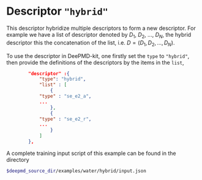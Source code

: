 # Descriptor `"hybrid"`

This descriptor hybridize multiple descriptors to form a new descriptor. For example we have a list of descriptor denoted by $D_1$, $D_2$, ..., $D_N$, the hybrid descriptor this the concatenation of the list, i.e. $D = (D_1, D_2, ..., D_N)$.

To use the descriptor in DeePMD-kit, one firstly set the `type` to `"hybrid"`, then provide the definitions of the descriptors by the items in the `list`,
```json
        "descriptor" :{
            "type": "hybrid",
            "list" : [
                {
		    "type" : "se_e2_a",
		    ...		    
                },
                {
		    "type" : "se_e2_r",
		    ...
                }
            ]
        },
```

A complete training input script of this example can be found in the directory
```bash
$deepmd_source_dir/examples/water/hybrid/input.json
```
